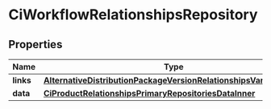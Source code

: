 

# CiWorkflowRelationshipsRepository


## Properties

| Name | Type | Description | Notes |
|------------ | ------------- | ------------- | -------------|
|**links** | [**AlternativeDistributionPackageVersionRelationshipsVariantsLinks**](AlternativeDistributionPackageVersionRelationshipsVariantsLinks.md) |  |  [optional] |
|**data** | [**CiProductRelationshipsPrimaryRepositoriesDataInner**](CiProductRelationshipsPrimaryRepositoriesDataInner.md) |  |  [optional] |



